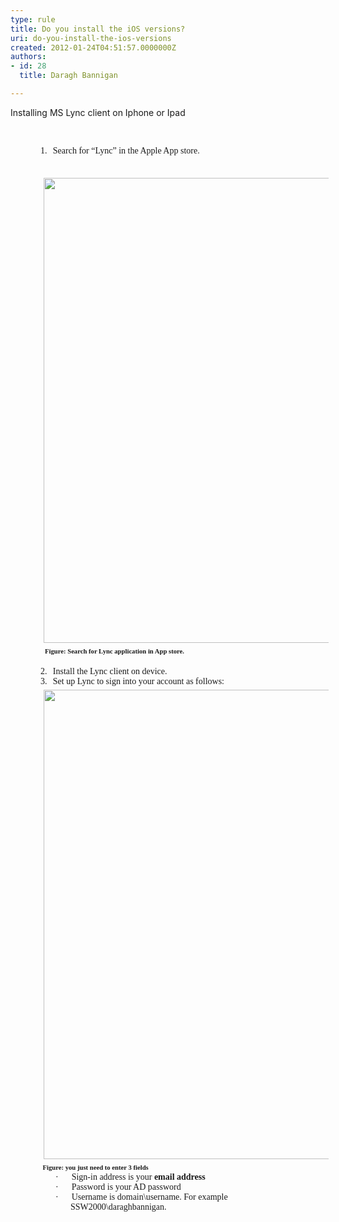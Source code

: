 ```yaml
---
type: rule
title: Do you install the iOS versions?
uri: do-you-install-the-ios-versions
created: 2012-01-24T04:51:57.0000000Z
authors:
- id: 28
  title: Daragh Bannigan

---
```




<span class='intro'> Installing MS Lync client on Iphone or Ipad </span>

​<div style="text-indent&#58;-18pt;margin&#58;0cm 0cm 0pt 54pt;"><span><span><font face="Tahoma">1.</font><span style="font&#58;7pt 'times new roman';">&#160;&#160;&#160; </span></span></span><font face="Tahoma">Search for “Lync” in the Apple App store.</font></div>
<div style="margin&#58;0cm 0cm 0pt 36pt;"><font face="Tahoma">&#160;<img src="/ITAndNetworking/PublishingImages/Lync1.png" width="497" height="744" alt="" style="margin&#58;5px;width&#58;497px;height&#58;744px;" /><br>&#160; </font><b><span style="font-size&#58;8pt;"><font face="Tahoma">Figure&#58; Search for Lync application in App store.</font></span></b></div>
<div style="margin&#58;0cm 0cm 0pt 36pt;"><b><span style="font-size&#58;8pt;"><font face="Tahoma"></font></span></b>&#160;</div>
<div style="text-indent&#58;-18pt;margin&#58;0cm 0cm 0pt 54pt;"><span><span><font face="Tahoma">2.</font><span style="font&#58;7pt 'times new roman';">&#160;&#160;&#160; </span></span></span><font face="Tahoma">Install the Lync client on device.</font></div>
<div style="text-indent&#58;-18pt;margin&#58;0cm 0cm 0pt 54pt;"><span><span><font face="Tahoma">3.</font><span style="font&#58;7pt 'times new roman';">&#160;&#160;&#160; </span></span></span><font face="Tahoma">Set up Lync to sign into your account as follows&#58;</font></div>
<div style="margin&#58;0cm 0cm 0pt 36pt;"><font face="Tahoma"><img src="/ITAndNetworking/PublishingImages/Lync2.png" width="502" height="751" alt="" style="margin&#58;5px;width&#58;502px;height&#58;751px;" /><br>&#160;</font><b><span style="font-size&#58;8pt;"><font face="Tahoma">Figure&#58; you just need to enter 3 fields</font></span></b></div>
<div style="text-indent&#58;-18pt;margin&#58;0cm 0cm 0pt 72pt;"><span style="font-family&#58;symbol;"><span>·<span style="font&#58;7pt 'times new roman';">&#160;&#160;&#160;&#160;&#160;&#160;&#160;&#160; </span></span></span><font face="Tahoma">Sign-in address is your <b>email address</b></font></div>
<div style="text-indent&#58;-18pt;margin&#58;0cm 0cm 0pt 72pt;"><span style="font-family&#58;symbol;"><span>·<span style="font&#58;7pt 'times new roman';">&#160;&#160;&#160;&#160;&#160;&#160;&#160;&#160; </span></span></span><font face="Tahoma">Password is your AD password</font></div>
<div style="text-indent&#58;-18pt;margin&#58;0cm 0cm 0pt 72pt;"><span style="font-family&#58;symbol;"><span>·<span style="font&#58;7pt 'times new roman';">&#160;&#160;&#160;&#160;&#160;&#160;&#160;&#160; </span></span></span><font face="Tahoma">Username is domain\username. For example SSW2000\daraghbannigan.</font></div>


